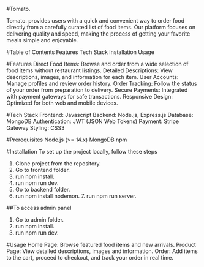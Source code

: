 #Tomato.

Tomato. provides users with a quick and convenient way to order food directly from a carefully curated list of food items. Our platform focuses on delivering quality and speed, making the process of getting your favorite meals simple and enjoyable.

#Table of Contents
Features
Tech Stack
Installation
Usage

#Features
Direct Food Items: Browse and order from a wide selection of food items without restaurant listings.
Detailed Descriptions: View descriptions, images, and information for each item.
User Accounts: Manage profiles and review order history.
Order Tracking: Follow the status of your order from preparation to delivery.
Secure Payments: Integrated with payment gateways for safe transactions.
Responsive Design: Optimized for both web and mobile devices.

#Tech Stack 
Frontend: Javascript
Backend: Node.js, Express.js
Database: MongoDB
Authentication: JWT (JSON Web Tokens)
Payment: Stripe Gateway
Styling: CSS3

#Prerequisites
Node.js (>= 14.x)
MongoDB
npm

#Installation 
To set up the project locally, follow these steps
1. Clone project from the repository.
2. Go to frontend folder.
3. run npm install.
4. run npm run dev.
5. Go to backend folder. 
6. run npm install nodemon.
7. run npm run server.

##To access admin panel
1. Go to admin folder.
2. run npm install.
3. run npm run dev.

#Usage 
Home Page: Browse featured food items and new arrivals.
Product Page: View detailed descriptions, images and information.
Order: Add items to the cart, proceed to checkout, and track your order in real time.